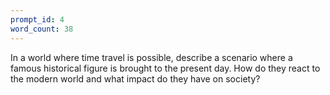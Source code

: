 ```yaml
---
prompt_id: 4
word_count: 38
---
```


In a world where time travel is possible, describe a scenario where a famous historical figure is brought to the present day. How do they react to the modern world and what impact do they have on society?
